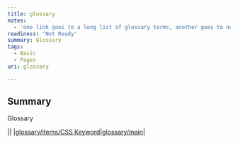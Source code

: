 ```yaml
---
title: glossary
notes:
  - 'one link goes to a long list of glossary terms, another goes to nothing.'
readiness: 'Not Ready'
summary: Glossary
tags:
  - Basic
  - Pages
uri: glossary

---
```

## Summary

Glossary

||
|[glossary/items/CSS Keyword](/glossary/items/CSS_Keyword)|[glossary/main](/glossary/main)|

